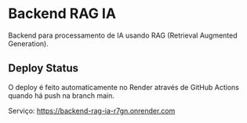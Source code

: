 # Backend RAG IA

Backend para processamento de IA usando RAG (Retrieval Augmented Generation).

## Deploy Status

O deploy é feito automaticamente no Render através de GitHub Actions quando há push na branch main.

Serviço: https://backend-rag-ia-r7gn.onrender.com
